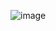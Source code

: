 ![image](https://github.com/ClaudiuHBann/OpenCV/assets/78564392/4da542d8-298b-43b7-b007-c57b6f0b12be)
